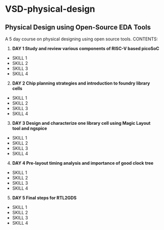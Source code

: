# VSD-physical-design
## Physical Design using Open-Source EDA Tools
A 5 day course on physical designing using open source tools.
CONTENTS:
1. **DAY 1 Study and review various components of RISC-V based picoSoC**
  * SKILL 1
  * SKILL 2
  * SKILL 3
  * SKILL 4
2. **DAY 2 Chip planning strategies and introduction to foundry library cells**
  * SKILL 1
  * SKILL 2
  * SKILL 3
  * SKILL 4

3. **DAY 3 Design and characterize one library cell using Magic Layout tool and ngspice**
  * SKILL 1
  * SKILL 2
  * SKILL 3
  * SKILL 4

4. **DAY 4  Pre-layout timing analysis and importance of good clock tree**
  * SKILL 1
  * SKILL 2
  * SKILL 3
  * SKILL 4

5. **DAY 5 Final steps for RTL2GDS**
  * SKILL 1
  * SKILL 2
  * SKILL 3
  * SKILL 4

